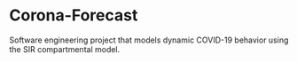 # Corona-Forecast
Software engineering project that models dynamic COVID-19 behavior using the SIR compartmental model.

